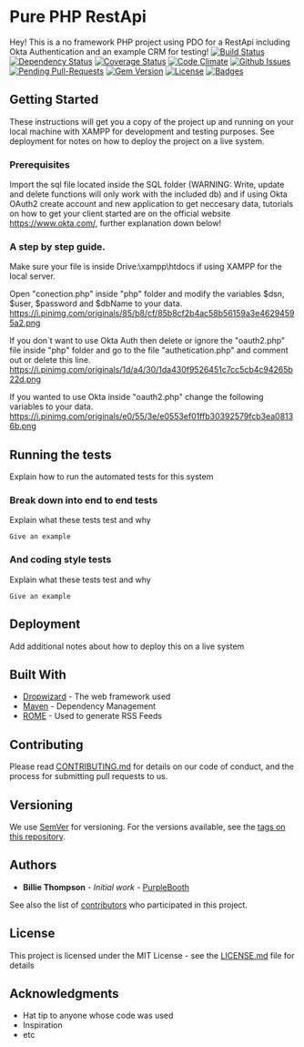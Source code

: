 # Pure PHP RestApi 
Hey! This is a no framework PHP project using PDO for a RestApi including Okta Authentication and an example CRM for testing!
[![Build Status](http://img.shields.io/travis/badges/badgerbadgerbadger.svg?style=flat-square)](https://travis-ci.org/badges/badgerbadgerbadger) [![Dependency Status](http://img.shields.io/gemnasium/badges/badgerbadgerbadger.svg?style=flat-square)](https://gemnasium.com/badges/badgerbadgerbadger) [![Coverage Status](http://img.shields.io/coveralls/badges/badgerbadgerbadger.svg?style=flat-square)](https://coveralls.io/r/badges/badgerbadgerbadger) [![Code Climate](http://img.shields.io/codeclimate/github/badges/badgerbadgerbadger.svg?style=flat-square)](https://codeclimate.com/github/badges/badgerbadgerbadger) [![Github Issues](http://githubbadges.herokuapp.com/badges/badgerbadgerbadger/issues.svg?style=flat-square)](https://github.com/badges/badgerbadgerbadger/issues) [![Pending Pull-Requests](http://githubbadges.herokuapp.com/badges/badgerbadgerbadger/pulls.svg?style=flat-square)](https://github.com/badges/badgerbadgerbadger/pulls) [![Gem Version](http://img.shields.io/gem/v/badgerbadgerbadger.svg?style=flat-square)](https://rubygems.org/gems/badgerbadgerbadger) [![License](http://img.shields.io/:license-mit-blue.svg?style=flat-square)](http://badges.mit-license.org) [![Badges](http://img.shields.io/:badges-9/9-ff6799.svg?style=flat-square)](https://github.com/badges/badgerbadgerbadger)


## Getting Started

These instructions will get you a copy of the project up and running on your local machine with XAMPP for development and testing purposes. See deployment for notes on how to deploy the project on a live system.

### Prerequisites

Import the sql file located inside the SQL folder (WARNING: Write, update and delete functions will only work with the included db) and if using Okta OAuth2 create account and new application to get neccesary data, tutorials on how to get your client started are on the official website https://www.okta.com/, further explanation down below!

### A step by step guide.

Make sure your file is inside Drive:\xampp\htdocs if using XAMPP for the local server. 

Open "conection.php" inside "php" folder and modify the variables $dsn, $user, $password and $dbName to your data. 
https://i.pinimg.com/originals/85/b8/cf/85b8cf2b4ac58b56159a3e46294595a2.png

If you don´t want to use Okta Auth then delete or ignore the "oauth2.php" file inside "php" folder and go to the file "authetication.php" and comment out or delete this line.
https://i.pinimg.com/originals/1d/a4/30/1da430f9526451c7cc5cb4c94265b22d.png

If you wanted to use Okta inside "oauth2.php" change the following variables to your data.
https://i.pinimg.com/originals/e0/55/3e/e0553ef01ffb30392579fcb3ea08136b.png

## Running the tests

Explain how to run the automated tests for this system

### Break down into end to end tests

Explain what these tests test and why

```
Give an example
```

### And coding style tests

Explain what these tests test and why

```
Give an example
```

## Deployment

Add additional notes about how to deploy this on a live system

## Built With

* [Dropwizard](http://www.dropwizard.io/1.0.2/docs/) - The web framework used
* [Maven](https://maven.apache.org/) - Dependency Management
* [ROME](https://rometools.github.io/rome/) - Used to generate RSS Feeds

## Contributing

Please read [CONTRIBUTING.md](https://gist.github.com/PurpleBooth/b24679402957c63ec426) for details on our code of conduct, and the process for submitting pull requests to us.

## Versioning

We use [SemVer](http://semver.org/) for versioning. For the versions available, see the [tags on this repository](https://github.com/your/project/tags). 

## Authors

* **Billie Thompson** - *Initial work* - [PurpleBooth](https://github.com/PurpleBooth)

See also the list of [contributors](https://github.com/your/project/contributors) who participated in this project.

## License

This project is licensed under the MIT License - see the [LICENSE.md](LICENSE.md) file for details

## Acknowledgments

* Hat tip to anyone whose code was used
* Inspiration
* etc

